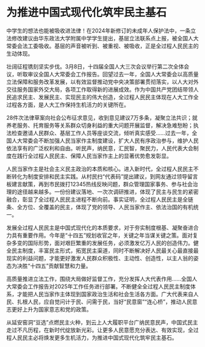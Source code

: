 # 为推进中国式现代化筑牢民主基石

中学生的想法也能被吸收进法律！在2024年新修订的未成年人保护法中，一条立法修改建议由华东政法大学附属中学学生提出，基层立法联系点上报，被全国人大常委会法工委吸收。基层的声音被听到、被重视、被吸收，正是全过程人民民主的生动体现。

壮阔征程镌刻坚实步伐。3月8日，十四届全国人大三次会议举行第二次全体会议，听取审议全国人大常委会工作报告。回望过去一年，全国人大常委会以高质量立法保障和服务改革发展，以有效监督推动党中央决策部署贯彻落实，以人大对外交往服务国家外交大局，各项工作取得新的进展成效。作为中国共产党团结带领人民追求民主、发展民主、实现民主的伟大创造，全过程人民民主体现在人大工作全过程各方面，是人大工作保持生机活力的关键所在。

28件次法律草案向社会公布征求意见，收到意见建议7万多条，凝聚立法共识；就养老服务、托育服务等关系群众切身利益的重大问题开展监督，解决急难愁盼；执法检查邀请人民群众、基层工作人员等座谈交流，倾听真实感受……过去一年，全国人大常委会不断加强人民当家作主制度建设，扩大人民有序政治参与，维护人民依法享有的广泛权利和自由。听民声，纳民意，汇民智，聚民力，人民代表大会制度在践行全过程人民民主、保障人民当家作主上的显著优势愈发彰显。

人民当家作主是社会主义民主政治的本质和核心。进入新时代，全过程人民民主不断转化为制度安排和民主实践。从村民扫“代表码”提出建议，到网友通过领导留言板建言献策，再到市民拨打12345热线反映问题，群众管理国家事务、参与社会治理的途径越来越多。一份份建议落地、一次次调研推进，体现了民主与民生的紧密融合，彰显了全过程人民民主进程不断向前。事实证明，全过程人民民主是全链条、全方位、全覆盖的民主，体现了党的领导、人民当家作主、依法治国的有机统一。

发展全过程人民民主是中国式现代化的本质要求，对于夯实制度根基、凝聚奋进合力具有重要作用。今年是“十四五”规划收官之年，关键之年当谋关键之策。面对复杂多变的国际形势，面对艰巨繁重的发展任务，必须激发亿万人民的创造伟力。健全民主制度，丰富民主形式，拓宽民主渠道，同时不断解决好人民最关心最直接最现实的利益问题，才能更好激发人民群众积极性、主动性、创造性，以主人翁的姿态为决胜“十四五”贡献智慧和力量。

高质量推进立法工作，围绕大局做好监督工作，充分发挥人大代表作用……全国人大常委会工作报告对2025年工作任务进行部署。不断健全全过程人民民主制度体系，才能把人民当家作主体现到国家政治生活和社会生活各方面。广大代表来自人民、扎根人民，应自觉问计于民、问需于民，当好“民意窗”“连心桥”，推动人民意志更好上升为国家意志和党的政策。

从延安窑洞“豆选”点燃民主火种，到云上人大履职平台广纳民意民声，中国式民主走过不凡历程，在新时代绽放新光彩。让更多人民意愿充分表达、有效实现，全过程人民民主必将焕发更多生机活力，为推进中国式现代化筑牢民主基石。